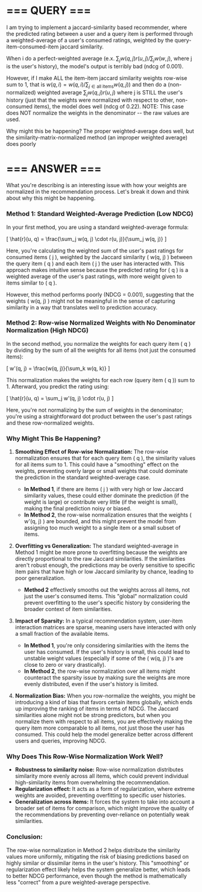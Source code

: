 # === QUERY ===

I am trying to implement a jaccard-similarity based recommender, where the
predicted rating between a user and a query item is performed through a
weighted-average of a user's consumed ratings, weighted by the
query-item-consumed-item jaccard similarity.

When i do a perfect-weighted average (e.x.
$\sum_j w(q, j) r(u, j) / \sum_j w(w,j)$, where j is the user's history), the
model's output is terribly bad (ndcg of 0.001).

However, if I make ALL the item-item jaccard similarity weights row-wise sum to
1, that is $w(q, i) = w(q, i) / \sum_{j \in \textrm{all items}} w(q, j)$) and
then do a (non-normalized) weighted average $\sum_j w(q, j) r(u, j)$ where j is
STILL the user's history (just that the weights were normalized with respect to
other, non-consumed items), the model does well (ndcg of 0.22). NOTE: This case
does NOT normalize the weights in the denominator -- the raw values are used.

Why might this be happening? The proper weighted-average does well, but the
similarity-matrix-normalized method (an improper weighted average) does poorly

# === ANSWER ===

What you're describing is an interesting issue with how your weights are
normalized in the recommendation process. Let's break it down and think about
why this might be happening.

### Method 1: Standard Weighted-Average Prediction (Low NDCG)

In your first method, you are using a standard weighted-average formula:

\[ \hat{r}(u, q) = \frac{\sum_j w(q, j) \cdot r(u, j)}{\sum_j w(q, j)} \]

Here, you're calculating the weighted sum of the user's past ratings for
consumed items \( j \), weighted by the Jaccard similarity \( w(q, j) \) between
the query item \( q \) and each item \( j \) the user has interacted with. This
approach makes intuitive sense because the predicted rating for \( q \) is a
weighted average of the user's past ratings, with more weight given to items
similar to \( q \).

However, this method performs poorly (NDCG = 0.001), suggesting that the weights
\( w(q, j) \) might not be meaningful in the sense of capturing similarity in a
way that translates well to prediction accuracy.

### Method 2: Row-wise Normalized Weights with No Denominator Normalization (High NDCG)

In the second method, you normalize the weights for each query item \( q \) by
dividing by the sum of all the weights for all items (not just the consumed
items):

\[ w'(q, j) = \frac{w(q, j)}{\sum_k w(q, k)} \]

This normalization makes the weights for each row (query item \( q \)) sum to 1.
Afterward, you predict the rating using:

\[ \hat{r}(u, q) = \sum_j w'(q, j) \cdot r(u, j) \]

Here, you're not normalizing by the sum of weights in the denominator; you're
using a straightforward dot product between the user's past ratings and these
row-normalized weights.

### Why Might This Be Happening?

1. **Smoothing Effect of Row-wise Normalization:** The row-wise normalization
   ensures that for each query item \( q \), the similarity values for all items
   sum to 1. This could have a "smoothing" effect on the weights, preventing
   overly large or small weights that could dominate the prediction in the
   standard weighted-average case.

   - **In Method 1**, if there are items \( j \) with very high or low Jaccard
     similarity values, these could either dominate the prediction (if the
     weight is large) or contribute very little (if the weight is small), making
     the final prediction noisy or biased.
   - **In Method 2**, the row-wise normalization ensures that the weights \(
     w'(q, j) \) are bounded, and this might prevent the model from assigning
     too much weight to a single item or a small subset of items.

2. **Overfitting vs Generalization:** The standard weighted-average in Method 1
   might be more prone to overfitting because the weights are directly
   proportional to the raw Jaccard similarities. If the similarities aren't
   robust enough, the predictions may be overly sensitive to specific item pairs
   that have high or low Jaccard similarity by chance, leading to poor
   generalization.

   - **Method 2** effectively smooths out the weights across all items, not just
     the user's consumed items. This "global" normalization could prevent
     overfitting to the user's specific history by considering the broader
     context of item similarities.

3. **Impact of Sparsity:** In a typical recommendation system, user-item
   interaction matrices are sparse, meaning users have interacted with only a
   small fraction of the available items.

   - **In Method 1**, you're only considering similarities with the items the
     user has consumed. If the user's history is small, this could lead to
     unstable weight values (especially if some of the \( w(q, j) \)'s are close
     to zero or vary drastically).
   - **In Method 2**, the row-wise normalization over all items might counteract
     the sparsity issue by making sure the weights are more evenly distributed,
     even if the user's history is limited.

4. **Normalization Bias:** When you row-normalize the weights, you might be
   introducing a kind of bias that favors certain items globally, which ends up
   improving the ranking of items in terms of NDCG. The Jaccard similarities
   alone might not be strong predictors, but when you normalize them with
   respect to all items, you are effectively making the query item more
   comparable to all items, not just those the user has consumed. This could
   help the model generalize better across different users and queries,
   improving NDCG.

### Why Does This Row-Wise Normalization Work Well?

- **Robustness to similarity noise:** Row-wise normalization distributes
  similarity more evenly across all items, which could prevent individual
  high-similarity items from overwhelming the recommendation.
- **Regularization effect:** It acts as a form of regularization, where extreme
  weights are avoided, preventing overfitting to specific user histories.
- **Generalization across items:** It forces the system to take into account a
  broader set of items for comparison, which might improve the quality of the
  recommendations by preventing over-reliance on potentially weak similarities.

### Conclusion:

The row-wise normalization in Method 2 helps distribute the similarity values
more uniformly, mitigating the risk of biasing predictions based on highly
similar or dissimilar items in the user's history. This "smoothing" or
regularization effect likely helps the system generalize better, which leads to
better NDCG performance, even though the method is mathematically less "correct"
from a pure weighted-average perspective.
